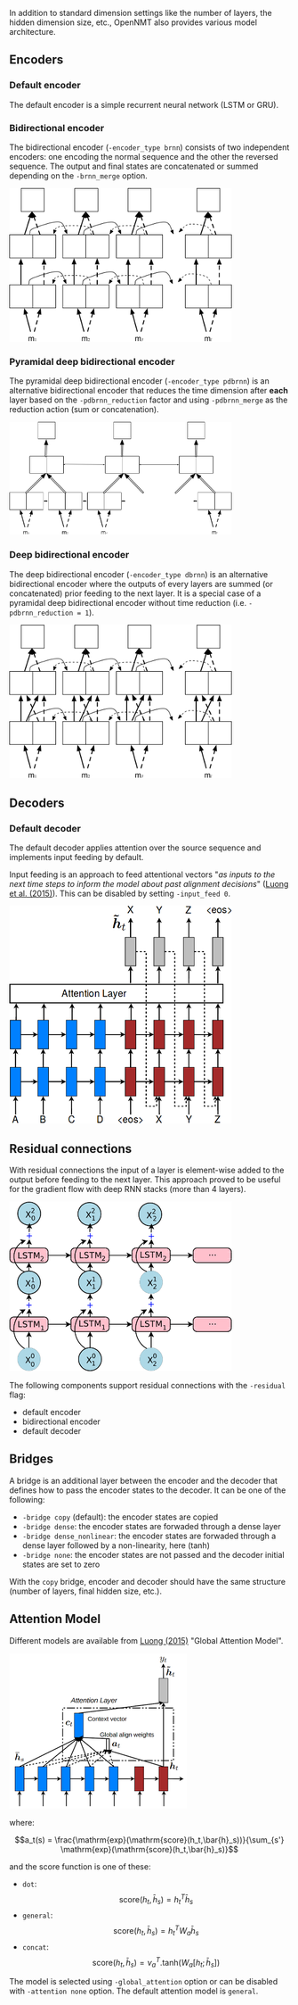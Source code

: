 In addition to standard dimension settings like the number of layers, the hidden dimension size, etc., OpenNMT also provides various model architecture.

## Encoders

### Default encoder

The default encoder is a simple recurrent neural network (LSTM or GRU).

### Bidirectional encoder

The bidirectional encoder (`-encoder_type brnn`) consists of two independent encoders: one encoding the normal sequence and the other the reversed sequence. The output and final states are concatenated or summed depending on the `-brnn_merge` option.

![Bidirectional encoder](../img/brnn.png)

### Pyramidal deep bidirectional encoder

The pyramidal deep bidirectional encoder (`-encoder_type pdbrnn`) is an alternative bidirectional encoder that reduces the time dimension after **each** layer based on the `-pdbrnn_reduction` factor and using `-pdbrnn_merge` as the reduction action (sum or concatenation).

![Pyramidal deep bidirectional encoder](../img/pdbrnn.png)

### Deep bidirectional encoder

The deep bidirectional encoder (`-encoder_type dbrnn`) is an alternative bidirectional encoder where the outputs of every layers are summed (or concatenated) prior feeding to the next layer. It is a special case of a pyramidal deep bidirectional encoder without time reduction (i.e. `-pdbrnn_reduction = 1`).

![Deep bidirectional encoder](../img/dbrnn.png)

## Decoders

### Default decoder

The default decoder applies attention over the source sequence and implements input feeding by default.

Input feeding is an approach to feed attentional vectors "*as inputs to the next time steps to inform the model about past alignment decisions*" ([Luong et al. (2015)](https://arxiv.org/pdf/1508.04025.pdf)). This can be disabled by setting `-input_feed 0`.

![Decoder with input feeding](../img/input_feed.png)

## Residual connections

With residual connections the input of a layer is element-wise added to the output before feeding to the next layer. This approach proved to be useful for the gradient flow with deep RNN stacks (more than 4 layers).

![RNN with residual connections](../img/residual.png)

The following components support residual connections with the `-residual` flag:

* default encoder
* bidirectional encoder
* default decoder

## Bridges

A bridge is an additional layer between the encoder and the decoder that defines how to pass the encoder states to the decoder. It can be one of the following:

* `-bridge copy` (default): the encoder states are copied
* `-bridge dense`: the encoder states are forwaded through a dense layer
* `-bridge dense_nonlinear`: the encoder states are forwaded through a dense layer followed by a non-linearity, here \(tanh\)
* `-bridge none`: the encoder states are not passed and the decoder initial states are set to zero

With the `copy` bridge, encoder and decoder should have the same structure (number of layers, final hidden size, etc.).

## Attention Model

Different models are available from [Luong (2015)](../references.md#Luong2015) "Global Attention Model".

![Global attentional model](../img/global-attention-model.png)

where:

$$a_t(s) = \frac{\mathrm{exp}(\mathrm{score}(h_t,\bar{h}_s))}{\sum_{s'} \mathrm{exp}(\mathrm{score}(h_t,\bar{h}_s)}$$

and the score function is one of these:

* `dot`: $$\mathrm{score}(h_t,\bar{h}_s)=h_t^T\bar{h}_s$$
* `general`: $$\mathrm{score}(h_t,\bar{h}_s)=h_t^TW_a\bar{h}_s$$
* `concat`: $$\mathrm{score}(h_t,\bar{h}_s)=\nu_a^T.\mathrm{tanh}(W_a[h_t;\bar{h}_s])$$

The model is selected using `-global_attention` option or can be disabled with `-attention none` option. The default attention model is `general`.
